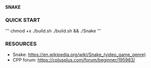 #### SNAKE

### QUICK START
'''
chmod +x ./build.sh
./build.sh && ./Snake
'''

### RESOURCES
- Snake: https://en.wikipedia.org/wiki/Snake_(video_game_genre)
- CPP forum: https://cplusplus.com/forum/beginner/195983/ 
